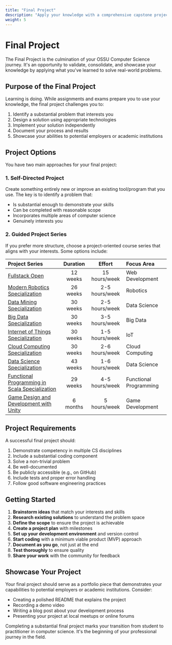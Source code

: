 ```yaml
---
title: "Final Project"
description: "Apply your knowledge with a comprehensive capstone project"
weight: 5
---
```


# Final Project

The Final Project is the culmination of your OSSU Computer Science journey. It's an opportunity to validate, consolidate, and showcase your knowledge by applying what you've learned to solve real-world problems.

## Purpose of the Final Project

Learning is doing. While assignments and exams prepare you to use your knowledge, the final project challenges you to:

1. Identify a substantial problem that interests you
2. Design a solution using appropriate technologies
3. Implement your solution independently
4. Document your process and results
5. Showcase your abilities to potential employers or academic institutions

## Project Options

You have two main approaches for your final project:

### 1. Self-Directed Project

Create something entirely new or improve an existing tool/program that you use. The key is to identify a problem that:

- Is substantial enough to demonstrate your skills
- Can be completed with reasonable scope
- Incorporates multiple areas of computer science
- Genuinely interests you

### 2. Guided Project Series

If you prefer more structure, choose a project-oriented course series that aligns with your interests. Some options include:

| Project Series | Duration | Effort | Focus Area |
| :--- | :---: | :---: | :--- |
| [Fullstack Open](https://fullstackopen.com/en/) | 12 weeks | 15 hours/week | Web Development |
| [Modern Robotics Specialization](https://www.coursera.org/specializations/modernrobotics) | 26 weeks | 2-5 hours/week | Robotics |
| [Data Mining Specialization](https://www.coursera.org/specializations/data-mining) | 30 weeks | 2-5 hours/week | Data Science |
| [Big Data Specialization](https://www.coursera.org/specializations/big-data) | 30 weeks | 3-5 hours/week | Big Data |
| [Internet of Things Specialization](https://www.coursera.org/specializations/internet-of-things) | 30 weeks | 1-5 hours/week | IoT |
| [Cloud Computing Specialization](https://www.coursera.org/specializations/cloud-computing) | 30 weeks | 2-6 hours/week | Cloud Computing |
| [Data Science Specialization](https://www.coursera.org/specializations/jhu-data-science) | 43 weeks | 1-6 hours/week | Data Science |
| [Functional Programming in Scala Specialization](https://www.coursera.org/specializations/scala) | 29 weeks | 4-5 hours/week | Functional Programming |
| [Game Design and Development with Unity](https://www.coursera.org/specializations/game-design-and-development) | 6 months | 5 hours/week | Game Development |

## Project Requirements

A successful final project should:

1. Demonstrate competency in multiple CS disciplines
2. Include a substantial coding component
3. Solve a non-trivial problem
4. Be well-documented
5. Be publicly accessible (e.g., on GitHub)
6. Include tests and proper error handling
7. Follow good software engineering practices

## Getting Started

1. **Brainstorm ideas** that match your interests and skills
2. **Research existing solutions** to understand the problem space
3. **Define the scope** to ensure the project is achievable
4. **Create a project plan** with milestones
5. **Set up your development environment** and version control
6. **Start coding** with a minimum viable product (MVP) approach
7. **Document as you go**, not just at the end
8. **Test thoroughly** to ensure quality
9. **Share your work** with the community for feedback

## Showcase Your Project

Your final project should serve as a portfolio piece that demonstrates your capabilities to potential employers or academic institutions. Consider:

- Creating a polished README that explains the project
- Recording a demo video
- Writing a blog post about your development process
- Presenting your project at local meetups or online forums

Completing a substantial final project marks your transition from student to practitioner in computer science. It's the beginning of your professional journey in the field. 